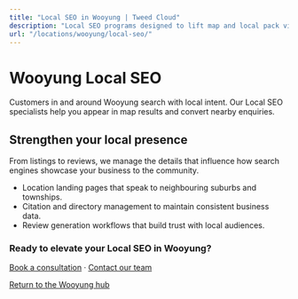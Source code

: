 ```yaml
---
title: "Local SEO in Wooyung | Tweed Cloud"
description: "Local SEO programs designed to lift map and local pack visibility for Wooyung businesses."
url: "/locations/wooyung/local-seo/"
---
```


# Wooyung Local SEO

Customers in and around Wooyung search with local intent. Our Local SEO specialists help you appear in map results and convert nearby enquiries.

## Strengthen your local presence

From listings to reviews, we manage the details that influence how search engines showcase your business to the community.

- Location landing pages that speak to neighbouring suburbs and townships.
- Citation and directory management to maintain consistent business data.
- Review generation workflows that build trust with local audiences.

### Ready to elevate your Local SEO in Wooyung?

[Book a consultation](/consultation/) · [Contact our team](/contact/)

[Return to the Wooyung hub](/locations/wooyung/)
